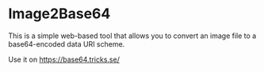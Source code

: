 # Image2Base64
This is a simple web-based tool that allows you to convert an image file to a base64-encoded data URI scheme. 

Use it on https://base64.tricks.se/

